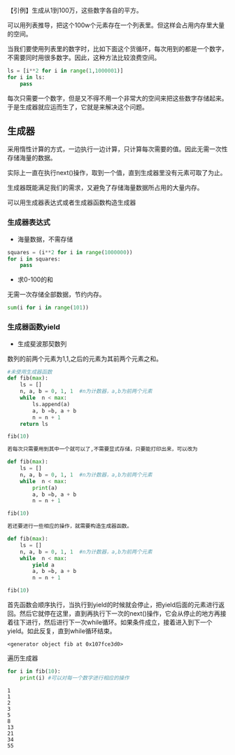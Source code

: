 【引例】生成从1到100万，这些数字各自的平方。

可以用列表推导，把这个100w个元素存在一个列表里。但这样会占用内存里大量的空间。

当我们要使用列表里的数字时，比如下面这个货循环，每次用到的都是一个数字，不需要同时用很多数字。因此，这种方法比较浪费空间。
```python
ls = [i**2 for i in range(1,1000001)]
for i in ls:
    pass
```

每次只需要一个数字，但是又不得不用一个非常大的空间来把这些数字存储起来。于是生成器就应运而生了，它就是来解决这个问题。

## 生成器

采用惰性计算的方式，一边执行一边计算，只计算每次需要的值。因此无需一次性存储海量的数据。

实际上一直在执行next()操作，取到一个值，直到生成器里没有元素可取了为止。

生成器既能满足我们的需求，又避免了存储海量数据所占用的大量内存。

可以用生成器表达式或者生成器函数构造生成器

### 生成器表达式

- 海量数据，不需存储
```python
squares = (i**2 for i in range(1000000))
for i in squares:
    pass
```
- 求0-100的和

无需一次存储全部数据，节约内存。
```python
sum(i for i in range(101))
```
### 生成器函数yield

- 生成斐波那契数列

数列的前两个元素为1,1,之后的元素为其前两个元素之和。
```python
#未使用生成器函数
def fib(max):
    ls = []
    n, a, b = 0, 1, 1  #n为计数器，a,b为前两个元素
    while  n < max:
        ls.append(a)
        a, b =b, a + b
        n = n + 1
    return ls

fib(10)

若每次只需要用到其中一个就可以了,不需要显式存储，只要能打印出来，可以改为

def fib(max):
    ls = []
    n, a, b = 0, 1, 1  #n为计数器，a,b为前两个元素
    while  n < max:
        print(a)
        a, b =b, a + b
        n = n + 1

fib(10)

若还要进行一些相应的操作，就需要构造生成器函数。

def fib(max):
    ls = []
    n, a, b = 0, 1, 1  #n为计数器，a,b为前两个元素
    while  n < max:
        yield a         
        a, b =b, a + b
        n = n + 1

fib(10)
```

首先函数会顺序执行，当执行到yield的时候就会停止，把yield后面的元素进行返回。然后它就停在这里，直到再执行下一次的next()操作，它会从停止的地方再接着往下进行，然后进行下一次while循环。如果条件成立，接着进入到下一个yield。如此反复，直到while循环结束。
```
<generator object fib at 0x107fce3d0>
```
遍历生成器
```python
for i in fib(10):
    print(i) #可以对每一个数字进行相应的操作
```
```
1
1
2
3
5
8
13
21
34
55
```